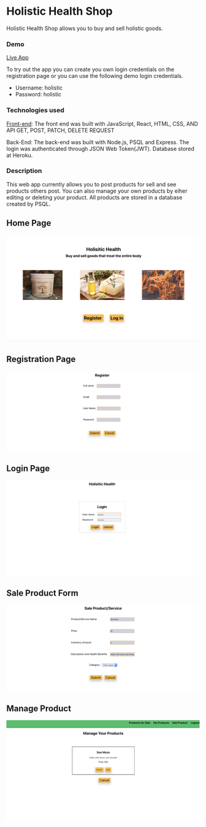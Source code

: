 # Holistic Health Shop
Holistic Health Shop allows you to buy and sell holistic goods.

### Demo
[Live App](https://holistic-client.kckhafra.now.sh/)

To try out the app you can create you own login credentials on the registration page or you can use the following demo login credentials. 
- Username: holistic
- Password: holistic

### Technologies used
[Front-end](https://github.com/kckhafra/holistic-shopping-client): The front end was built with JavaScript, React, HTML, CSS, AND API GET, POST, PATCH, DELETE REQUEST

Back-End: The back-end was built with Node.js, PSQL and Express. The login was authenticated through JSON Web Token(JWT). Database stored at Heroku. 

### Description
This web app currently allows you to post products for sell and see products others post. You can also manage your own products by eiher editing or deleting your product. All products are stored in a database created by PSQL.  

## Home Page
![Login Page](https://raw.githubusercontent.com/kckhafra/holistic-shopping-client/master/Pictures/Screen%20Shot%202019-09-05%20at%204.46.40%20PM.png)

## Registration Page
![Registration Page](https://raw.githubusercontent.com/kckhafra/holistic-shopping-client/master/Pictures/Screen%20Shot%202019-09-05%20at%204.50.25%20PM.png)

## Login Page
![Login Page](https://raw.githubusercontent.com/kckhafra/holistic-shopping-client/master/Pictures/Screen%20Shot%202019-09-05%20at%204.50.39%20PM.png)

## Sale Product Form
![Sale Product Form](https://raw.githubusercontent.com/kckhafra/holistic-shopping-client/master/Pictures/Screen%20Shot%202019-09-05%20at%204.51.52%20PM.png)

## Manage Product
![Manage Product](https://raw.githubusercontent.com/kckhafra/holistic-shopping-client/master/Pictures/Screen%20Shot%202019-09-05%20at%206.57.59%20PM.png)
